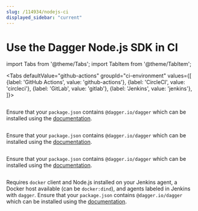 ```yaml
---
slug: /114934/nodejs-ci
displayed_sidebar: "current"
---
```


# Use the Dagger Node.js SDK in CI

import Tabs from '@theme/Tabs'; import TabItem from '@theme/TabItem';

<Tabs defaultValue="github-actions"
groupId="ci-environment"
values={[
{label: 'GitHub Actions', value: 'github-actions'},
{label: 'CircleCI', value: 'circleci'},
{label: 'GitLab', value: 'gitlab'},
{label: 'Jenkins', value: 'jenkins'},
]}>

<TabItem value="github-actions">

```yaml title=".github/workflows/dagger.yaml" file=../snippets/nodejs-ci/actions.yml
```

Ensure that your `package.json` contains `@dagger.io/dagger` which can be installed using the [documentation](../sdk/nodejs/835948/install).

</TabItem>

<TabItem value="circleci">

```yaml title=".circleci/config.yml" file=../snippets/nodejs-ci/circle.yml
```

Ensure that your `package.json` contains `@dagger.io/dagger` which can be installed using the [documentation](../sdk/nodejs/835948/install).

</TabItem>

<TabItem value="gitlab">

```yaml title=".gitlab-ci.yml" file=../snippets/nodejs-ci/gitlab.yml
```

Ensure that your `package.json` contains `@dagger.io/dagger` which can be installed using the [documentation](../sdk/nodejs/835948/install).

</TabItem>

<TabItem value="jenkins">

```groovy title="Jenkinsfile" file=../snippets/nodejs-ci/Jenkinsfile
```

Requires `docker` client and Node.js installed on your Jenkins agent, a Docker host available (can be `docker:dind`), and agents labeled in Jenkins with `dagger`. Ensure that your `package.json` contains `@dagger.io/dagger` which can be installed using the [documentation](../sdk/nodejs/835948/install).

</TabItem>

</Tabs>
